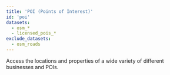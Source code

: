 ```yaml
---
title: 'POI (Points of Interest)'
id: 'poi'
datasets:
  - osm_*
  - licensed_pois_*
exclude_datasets:
  - osm_roads
---
```


Access the locations and properties of a wide variety of different businesses and POIs.
